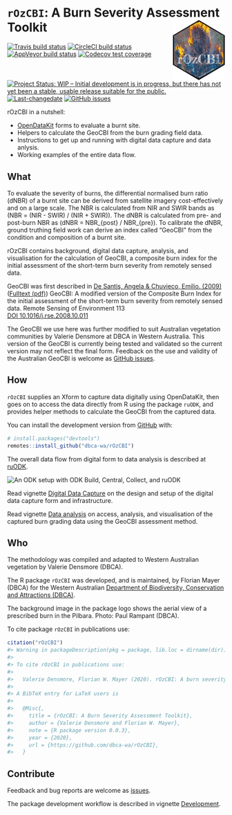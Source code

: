 
<!-- README.md is generated from README.Rmd. Please edit that file -->

# `rOzCBI`: A Burn Severity Assessment Toolkit <img src="man/figures/rOzCBI.png" align="right" alt="How good was that burn?" width="120" />

<!-- badges: start -->

[![Travis build
status](https://travis-ci.org/dbca-wa/rOzCBI.svg?branch=master)](https://travis-ci.org/dbca-wa/rOzCBI)
[![CircleCI build
status](https://circleci.com/gh/dbca-wa/rOzCBI.svg?style=svg)](https://circleci.com/gh/dbca-wa/rOzCBI)
[![AppVeyor build
status](https://ci.appveyor.com/api/projects/status/github/dbca-wa/rOzCBI?branch=master&svg=true)](https://ci.appveyor.com/project/florianm/rOzCBI)
[![Codecov test
coverage](https://codecov.io/gh/dbca-wa/rOzCBI/branch/master/graph/badge.svg)](https://codecov.io/gh/dbca-wa/rOzCBI?branch=master)
[![Project Status: WIP – Initial development is in progress, but there
has not yet been a stable, usable release suitable for the
public.](https://www.repostatus.org/badges/latest/wip.svg)](https://www.repostatus.org/#wip)
[![Last-changedate](https://img.shields.io/github/last-commit/dbca-wa/rOzCBI.svg)](https://github.com/dbca-wa/rOzCBI/commits/master)
[![GitHub
issues](https://img.shields.io/github/issues/dbca-wa/rOzCBI.svg?style=popout)](https://github.com/dbca-wa/rOzCBI/issues/)
<!-- badges: end -->

rOzCBI in a nutshell:

  - [OpenDataKit](https://opendatakit.org/) forms to evaluate a burnt
    site.
  - Helpers to calculate the GeoCBI from the burn grading field data.
  - Instructions to get up and running with digital data capture and
    data anlysis.
  - Working examples of the entire data flow.

## What

To evaluate the severity of burns, the differential normalised burn
ratio (dNBR) of a burnt site can be derived from satellite imagery
cost-effectively and on a large scale. The NBR is calculated from NIR
and SWIR bands as \(NBR = (NIR - SWIR) / (NIR + SWIR)\). The dNBR is
calculated from pre- and post-burn NBR as
\(dNBR = NBR_{post} / NBR_{pre}\). To calibrate the dNBR, ground
truthing field work can derive an index called “GeoCBI” from the
condition and composition of a burnt site.

rOzCBI contains background, digital data capture, analysis, and
visualisation for the calculation of GeoCBI, a composite burn index for
the initial assessment of the short-term burn severity from remotely
sensed data.

GeoCBI was first described in [De Santis, Angela & Chuvieco, Emilio.
(2009)](https://doi.org/10.1016/j.rse.2008.10.011) ([Fulltext
(pdf)](https://www.researchgate.net/publication/229043914_GeoCBI_A_modified_version_of_the_Composite_Burn_Index_for_the_initial_assessment_of_the_short-term_burn_severity_from_remotely_sensed_data))
GeoCBI: A modified version of the Composite Burn Index for the initial
assessment of the short-term burn severity from remotely sensed data.
Remote Sensing of Environment
113  
[DOI 10.1016/j.rse.2008.10.011](https://www.sciencedirect.com/science/article/abs/pii/S0034425708003246)

The GeoCBI we use here was further modified to suit Australian
vegetation communities by Valerie Densmore at DBCA in Western Australia.
This version of the GeoCBI is currently being tested and validated so
the current version may not reflect the final form. Feedback on the use
and validity of the Australian GeoCBI is welcome as [GitHub
issues](https://github.com/dbca-wa/rOzCBI/issues).

## How

`rOzCBI` supplies an Xform to capture data digitally using OpenDataKit,
then goes on to access the data directly from R using the package
`ruODK`, and provides helper methods to calculate the GeoCBI from the
captured data.

You can install the development version from
[GitHub](https://github.com/) with:

``` r
# install.packages("devtools")
remotes::install_github("dbca-wa/rOzCBI")
```

The overall data flow from digital form to data analysis is described at
[ruODK](https://dbca-wa.github.io/ruODK/index.html).

![An ODK setup with ODK Build, Central, Collect, and
ruODK](https://www.lucidchart.com/publicSegments/view/952c1350-3003-48c1-a2c8-94bad74cdb46/image.png)

Read vignette [Digital Data
Capture](https://dbca-wa.github.io/rOzCBI/articles/forms.html) on the
design and setup of the digital data capture form and infrastructure.

Read vignette [Data
analysis](https://dbca-wa.github.io/rOzCBI/articles/analysis.html) on
access, analysis, and visualisation of the captured burn grading data
using the GeoCBI assessment method.

## Who

The methodology was compiled and adapted to Western Australian
vegetation by Valerie Densmore (DBCA).

The R package `rOzCBI` was developed, and is maintained, by Florian
Mayer (DBCA) for the Western Australian [Department of Biodiversity,
Conservation and Attractions (DBCA)](https://www.dbca.wa.gov.au/).

The background image in the package logo shows the aerial view of a
prescribed burn in the Pilbara. Photo: Paul Rampant (DBCA).

To cite package `rOzCBI` in publications use:

``` r
citation("rOzCBI")
#> Warning in packageDescription(pkg = package, lib.loc = dirname(dir)): no package 'rOzCBI' was found
#> 
#> To cite rOzCBI in publications use:
#> 
#>   Valerie Densmore, Florian W. Mayer (2020). rOzCBI: A burn severity assessment toolkit. R package version 0.0.3. https://github.com/dbca-wa/rOzCBI
#> 
#> A BibTeX entry for LaTeX users is
#> 
#>   @Misc{,
#>     title = {rOzCBI: A Burn Severity Assessment Toolkit},
#>     author = {Valerie Densmore and Florian W. Mayer},
#>     note = {R package version 0.0.3},
#>     year = {2020},
#>     url = {https://github.com/dbca-wa/rOzCBI},
#>   }
```

## Contribute

Feedback and bug reports are welcome as
[issues](https://github.com/dbca-wa/rOzCBI/issues).

The package development workflow is described in vignette
[Development](https://dbca-wa.github.io/rOzCBI/articles/dev.html).
